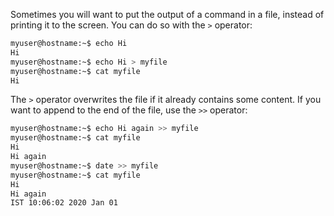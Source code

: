 Sometimes you will want to put the output of a command in a file, instead of printing it to the screen. You can do so with the `>` operator:
```bash
myuser@hostname:~$ echo Hi
Hi
myuser@hostname:~$ echo Hi > myfile
myuser@hostname:~$ cat myfile
Hi
```
The `>` operator overwrites the file if it already contains some content. If you want to append to the end of the file,  use the `>>` operator:
```bash
myuser@hostname:~$ echo Hi again >> myfile
myuser@hostname:~$ cat myfile
Hi
Hi again
myuser@hostname:~$ date >> myfile
myuser@hostname:~$ cat myfile
Hi
Hi again
IST 10:06:02 2020 Jan 01
```